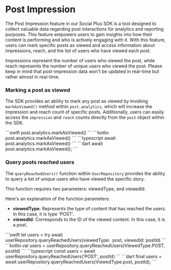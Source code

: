 # Post Impression

The Post Impression feature in our Social Plus SDK is a tool designed to collect valuable data regarding post interactions for analytics and reporting purposes. This feature empowers users to gain insights into how their content is performing and who is actively engaging with it. With this feature, users can mark specific posts as viewed and access information about impressions, reach, and the list of users who have viewed each post.

<Info>
Impressions represent the number of users who viewed the post, while reach represents the number of unique users who viewed the post. Please keep in mind that post-impression data won't be updated in real-time but rather almost in real-time.
</Info>

### Marking a post as viewed

The SDK provides an ability to mark any post as viewed by invoking `markAsViewed()` method within `post.analytics`, which will increase the impression and reach count of specific posts. Additionally, users can easily access the `impression` and `reach` counts directly from the `post` object within the SDK.

<Tabs>
  <Tab title="iOS">
    <CodeGroup>
      ```swift
      post.analytics.markAsViewed()
      ```
    </CodeGroup>
  </Tab>
  <Tab title="Android">
    <CodeGroup>
      ```kotlin
      post.analytics.markAsViewed()
      ```
    </CodeGroup>
  </Tab>
  <Tab title="TypeScript">
    <CodeGroup>
      ```typescript
      await post.analytics.markAsViewed()
      ```
    </CodeGroup>
  </Tab>
  <Tab title="Flutter">
    <CodeGroup>
      ```dart
      await post.analytics.markAsViewed();
      ```
    </CodeGroup>
  </Tab>
</Tabs>

### Query posts reached users

The `queryReachedUsers()` function within `UserRepository` provides the ability to query a list of unique users who have viewed the specific story.

This function requires two parameters: viewedType, and viewedId.

Here's an explanation of the function parameters:

* **viewedType**: Represents the type of content that has reached the users. In this case, it is type 'POST'.
* **viewedId**: Corresponds to the ID of the viewed content. In this case, it is a post.

<Tabs>
  <Tab title="iOS">
    <CodeGroup>
      ```swift
      let users = try await userRepository.queryReachedUsers(viewedType: .post, viewedId: postId)
      ```
    </CodeGroup>
  </Tab>
  <Tab title="Android">
    <CodeGroup>
      ```kotlin
      val users = userRepository.queryReachedUsers(ViewedType.POST, postId)
      ```
    </CodeGroup>
  </Tab>
  <Tab title="TypeScript">
    <CodeGroup>
      ```typescript
      const users = await userRepository.queryReachedUsers('POST', postId)
      ```
    </CodeGroup>
  </Tab>
  <Tab title="Flutter">
    <CodeGroup>
      ```dart
      final users = await userRepository.queryReachedUsers(ViewedType.post, postId);
      ```
    </CodeGroup>
  </Tab>
</Tabs>